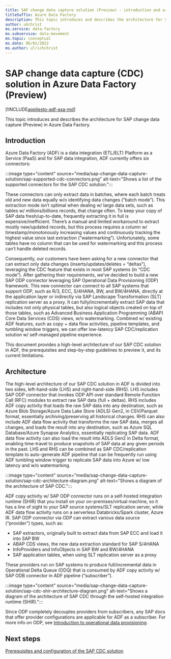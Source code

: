 ```yaml
---
title: SAP change data capture solution (Preview) - introduction and architecture
titleSuffix: Azure Data Factory
description: This topic introduces and describes the architecture for SAP change data capture (Preview) in Azure Data Factory.
author: ukchrist
ms.service: data-factory
ms.subservice: data-movement
ms.topic: conceptual
ms.date: 06/01/2022
ms.author: ulrichchrist
---
```


# SAP change data capture (CDC) solution in Azure Data Factory (Preview)

[!INCLUDE[appliesto-adf-asa-md](includes/appliesto-adf-asa-md.md)]

This topic introduces and describes the architecture for SAP change data capture (Preview) in Azure Data Factory.

## Introduction

Azure Data Factory (ADF) is a data integration (ETL/ELT) Platform as a Service (PaaS) and for SAP data integration, ADF currently offers six connectors: 

:::image type="content" source="media/sap-change-data-capture-solution/sap-supported-cdc-connectors.png" alt-text="Shows a list of the supported connectors for the SAP CDC solution.":::

These connectors can only extract data in batches, where each batch treats old and new data equally w/o identifying data changes (“batch mode”).  This extraction mode isn’t optimal when dealing w/ large data sets, such as tables w/ millions/billions records, that change often.  To keep your copy of SAP data fresh/up-to-date, frequently extracting it in full is expensive/inefficient.  There’s a manual and limited workaround to extract mostly new/updated records, but this process requires a column w/ timestamp/monotonously increasing values and continuously tracking the highest value since last extraction (“watermarking”).  Unfortunately, some tables have no column that can be used for watermarking and this process can’t handle deleted records.

Consequently, our customers have been asking for a new connector that can extract only data changes (inserts/updates/deletes = “deltas”), leveraging the CDC feature that exists in most SAP systems (in “CDC mode”).  After gathering their requirements, we’ve decided to build a new SAP ODP connector leveraging SAP Operational Data Provisioning (ODP) framework.  This new connector can connect to all SAP systems that support ODP, such as R/3, ECC, S/4HANA, BW, and BW/4HANA, directly at the application layer or indirectly via SAP Landscape Transformation (SLT) replication server as a proxy.  It can fully/incrementally extract SAP data that includes not only physical tables, but also logical objects created on top of those tables, such as Advanced Business Application Programming (ABAP) Core Data Services (CDS) views, w/o watermarking.  Combined w/ existing ADF features, such as copy + data flow activities, pipeline templates, and tumbling window triggers, we can offer low-latency SAP CDC/replication solution w/ self-managed pipeline experience.

This document provides a high-level architecture of our SAP CDC solution in ADF, the prerequisites and step-by-step guidelines to preview it, and its current limitations.

## Architecture

The high-level architecture of our SAP CDC solution in ADF is divided into two sides, left-hand-side (LHS) and right-hand-side (RHS).  LHS includes SAP ODP connector that invokes ODP API over standard Remote Function Call (RFC) modules to extract raw SAP data (full + deltas).  RHS includes ADF copy activity that loads the raw SAP data into any destination, such as Azure Blob Storage/Azure Data Lake Store (ADLS) Gen2, in CSV/Parquet format, essentially archiving/preserving all historical changes.  RHS can also include ADF data flow activity that transforms the raw SAP data, merges all changes, and loads the result into any destination, such as Azure SQL Database/Azure Synapse Analytics, essentially replicating SAP data.  ADF data flow activity can also load the result into ADLS Gen2 in Delta format, enabling time-travel to produce snapshots of SAP data at any given periods in the past.  LHS and RHS can be combined as SAP CDC/replication template to auto-generate ADF pipeline that can be frequently run using ADF tumbling window trigger to replicate SAP data into Azure w/ low latency and w/o watermarking.

:::image type="content" source="media/sap-change-data-capture-solution/sap-cdc-architecture-diagram.png" alt-text="Shows a diagram of the architecture of SAP CDC.":::

ADF copy activity w/ SAP ODP connector runs on a self-hosted integration runtime (SHIR) that you install on your on-premises/virtual machine, so it has a line of sight to your SAP source systems/SLT replication server, while ADF data flow activity runs on a serverless Databricks/Spark cluster, Azure IR.  SAP ODP connector via ODP can extract various data source (“provider”) types, such as:

-	SAP extractors, originally built to extract data from SAP ECC and load it into SAP BW
-	ABAP CDS views, the new data extraction standard for SAP S/4HANA
-	InfoProviders and InfoObjects in SAP BW and BW/4HANA
-	SAP application tables, when using SLT replication server as a proxy

These providers run on SAP systems to produce full/incremental data in Operational Delta Queue (ODQ) that is consumed by ADF copy activity w/ SAP ODB connector in ADF pipeline (“subscriber”).

:::image type="content" source="media/sap-change-data-capture-solution/sap-cdc-shir-architecture-diagram.png" alt-text="Shows a diagram of the architecture of SAP CDC through the self-hosted integration runtime (SHIR).":::

Since ODP completely decouples providers from subscribers, any SAP docs that offer provider configurations are applicable for ADF as a subscriber.  For more info on ODP, see [Introduction to operational data provisioning](https://wiki.scn.sap.com/wiki/display/BI/Introduction+to+Operational+Data+Provisioning). 

## Next steps

[Prerequisites and configuration of the SAP CDC solution](sap-change-data-capture-prerequisites-configuration.md)